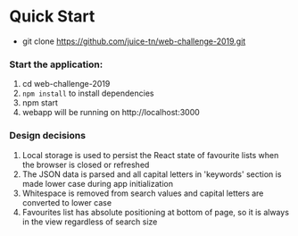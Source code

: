 # Quick Start
- git clone https://github.com/juice-tn/web-challenge-2019.git
### Start the application:
  1. cd web-challenge-2019
  2. `npm install` to install dependencies
  3. npm start
  4. webapp will be running on http://localhost:3000
  
### Design decisions
1) Local storage is used to persist the React state of favourite lists when the browser is closed or refreshed
2) The JSON data is parsed and all capital letters in 'keywords' section is made lower case during app initialization
3) Whitespace is removed from search values and capital letters are converted to lower case
4) Favourites list has absolute positioning at bottom of page, so it is always in the view regardless of search size

